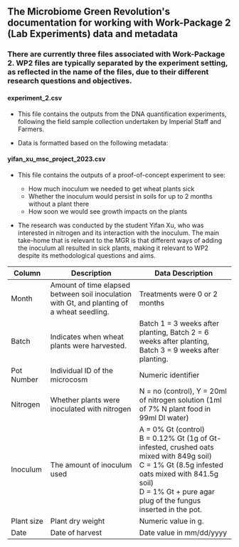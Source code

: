 ## The Microbiome Green Revolution's documentation for working with Work-Package 2 (Lab Experiments) data and metadata

### There are currently three files associated with Work-Package 2. WP2 files are typically separated by the experiment setting, as reflected in the name of the files, due to their different research questions and objectives. 

#### experiment_2.csv

- This file contains the outputs from the DNA quantification experiments, following the field sample collection undertaken by Imperial Staff and Farmers.

- Data is formatted based on the following metadata:

#### yifan_xu_msc_project_2023.csv

- This file contains the outputs of a proof-of-concept experiment to see:
  - How much inoculum we needed to get wheat plants sick
  - Whether the inoculum would persist in soils for up to 2 months without a plant there
  - How soon we would see growth impacts on the plants

- The research was conducted by the student Yifan Xu, who was interested in nitrogen and its interaction with the inoculum. The main take-home that is relevant to the MGR is that different ways of adding the inoculum all resulted in sick plants, making it relevant to WP2 despite its methodological questions and aims.

| **Column** | **Description**                                                                            | **Data Description**                                                                                                                                                                                                      |
|------------|--------------------------------------------------------------------------------------------|---------------------------------------------------------------------------------------------------------------------------------------------------------------------------------------------------------------------------| 
| Month      | Amount of time elapsed between soil inoculation with Gt, and planting of a wheat seedling. | Treatments were 0 or 2 months                                                                                                                                                                                             |
| Batch      | Indicates when wheat plants were harvested.                                                | Batch 1 = 3 weeks after planting, Batch 2 = 6 weeks after planting, Batch 3 = 9 weeks after planting.                                                                                                                     |
| Pot Number | Individual ID of the microcosm                                                             | Numeric identifier                                                                                                                                                                                                        |
| Nitrogen   | Whether plants were inoculated with nitrogen                                               | N = no (control), Y = 20ml of nitrogen solution (1ml of 7% N plant food in 99ml Dl water)                                                                                                                                 |
| Inoculum   | The amount of inoculum used                                                                | A = 0% Gt (control) <br> B = 0.12% Gt (1g of Gt-infested, crushed oats mixed with 849g soil)<br> C = 1% Gt (8.5g infested oats mixed with 841.5g soil) <br> D = 1% Gt + pure agar plug of the fungus inserted in the pot. |
| Plant size | Plant dry weight                                                                           | Numeric value in g.                                                                                                                                                                                                       |
| Date       | Date of harvest                                                                            | Date value in mm/dd/yyyy                                                                                                                                                                                                  |